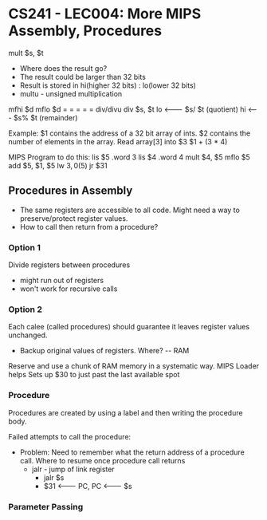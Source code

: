 # CS241 - LEC004: More MIPS Assembly, Procedures

mult $s, $t
- Where does the result go?
- The result could be larger than 32 bits
- Result is stored in  hi(higher 32 bits) : lo(lower 32 bits)
- multu - unsigned multiplication

mfhi $d
mflo $d
 = = = = =
 div/divu
div $s, $t
lo <--- $s/ $t (quotient)
hi <--- $s% $t (remainder)

Example:
$1 contains the address of a 32 bit array of ints.
$2 contains the number of elements in the array.
Read array[3] into $3
$1 + (3 * 4)

MIPS Program to do this:
lis $5
.word 3
lis $4
.word 4
mult $4, $5
mflo $5
add $5, $1, $5
lw $3, 0($5)
jr $31

## Procedures in Assembly
- The same registers are accessible to all code. Might need a way to preserve/protect register values.
- How to call then return from a procedure?

### Option 1
Divide registers between procedures
- might run out of registers
- won't work for recursive calls
### Option 2
Each calee (called procedures) should guarantee it leaves register values unchanged.
- Backup original values of registers. Where? -- RAM

Reserve and use a chunk of RAM memory in a  systematic way.
MIPS Loader helps
Sets up $30 to just past the last available spot

### Procedure
Procedures are created by using a label and then writing the procedure body.

Failed attempts to call the procedure:
- Problem: Need to remember what the return address of a procedure call. Where to resume once procedure call returns
  - jalr - jump of link register
    - jalr $s
    - $31 <--- PC, PC <--- $s

### Parameter Passing


<!--stackedit_data:
eyJoaXN0b3J5IjpbLTI4Mjg3Nzk0MywtMTYwMDgzODI3NiwtNj
Q4ODI3NTc1LC0xMjI4MzY3MTA2LC0xNDU0MzQ0MTcyLDg3MTMx
NDEzNSwxMTE0MTMxODk0LDExMzg1NTk0MjcsMTc4NTI1NjE2XX
0=
-->